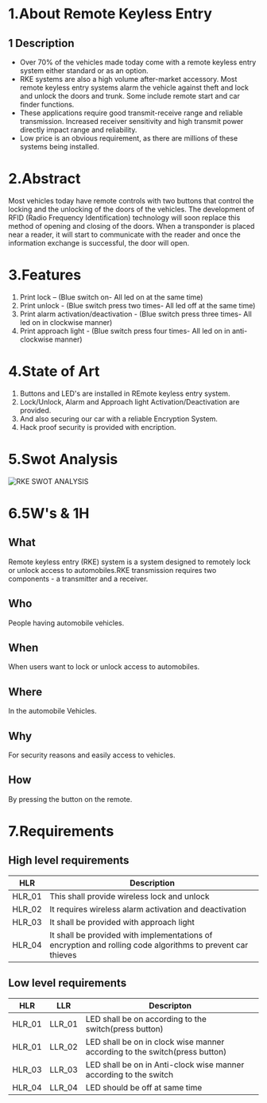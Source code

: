 # 1.About Remote Keyless Entry

## 1 Description
* Over 70% of the vehicles made today come with a remote keyless entry  system either standard or as an option. 
* RKE systems are also a high volume after-market accessory. Most remote keyless entry systems alarm the vehicle against theft and lock and unlock the doors and trunk. Some include remote start and car finder functions.
* These applications require good transmit-receive range and reliable transmission. Increased receiver sensitivity and high transmit power  directly impact range and reliability.
* Low price is an obvious requirement, as there are millions of these systems being installed.

# 2.Abstract
Most vehicles today have remote controls with two buttons that control the locking and the unlocking of the doors of the vehicles. The development of RFID (Radio Frequency Identification) technology will soon replace this method of opening and closing of the doors. When a transponder is placed near a reader, it will start to communicate with the reader and once the information exchange is successful, the door will open.

# 3.Features
1. Print lock – (Blue switch on- All led on at the same time)
2. Print unlock - (Blue switch press two times- All led off at the same time)
3. Print alarm activation/deactivation - (Blue switch press three times- All led on in clockwise manner)
4. Print approach light - (Blue switch press four times- All led on in anti-clockwise manner)

# 4.State of Art
1. Buttons and LED's are installed in REmote keyless entry system.
2. Lock/Unlock, Alarm and Approach light Activation/Deactivation are provided.
3. And also securing our car with a reliable Encryption System.
4. Hack proof security is provided with encription.

# 5.Swot Analysis
![RKE SWOT ANALYSIS](https://user-images.githubusercontent.com/98883917/157844905-bce68ca8-b5c6-463d-84bd-01b94955fedc.jpg)

# 6.5W's & 1H
## What
Remote keyless entry (RKE) system is a system designed to remotely lock or unlock access to automobiles.RKE transmission requires two components - a transmitter and a receiver. 
## Who
People having automobile vehicles.
## When
When users want to lock or unlock access to automobiles.
## Where
In the automobile Vehicles.
## Why
For security reasons and easily access to vehicles.
## How
By pressing the button on the remote.

# 7.Requirements
## High level requirements
| HLR | Description |
|-----|-------------|
| HLR_01| This shall provide wireless lock and unlock |
| HLR_02| It requires wireless alarm activation and deactivation|
| HLR_03| It shall be provided with approach light|
| HLR_04 | It shall be provided with implementations of encryption and rolling code algorithms to prevent car thieves|

## Low level requirements
|HLR|LLR|Descripton|
|---|---|----------|
|HLR_01| LLR_01|LED shall be on according to the switch(press button)|
|HLR_01|LLR_02|LED shall be on in clock wise manner according to the switch(press button)|
|HLR_03|LLR_03|LED shall be on in Anti-clock wise manner according to the switch|
|HLR_04|LLR_04|LED should be off at same time|

